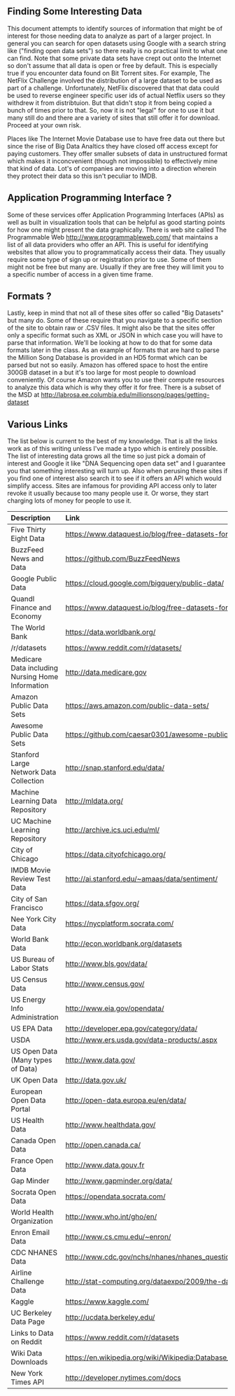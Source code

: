 ## Finding Some Interesting Data

This document attempts to identify sources of information that might be of interest for those needing data to analyze as part of a larger project. In general you can search for open datasets using Google with a search string like ("finding open data sets") so there really is no practical limit to what one can find. Note that some private data sets have crept out onto the Internet so don't assume that all data is open or free by default. This is especially true if you encounter data found on Bit Torrent sites. For example, The NetFlix Challenge involved the distribution of a large dataset to be used as part of a challenge. Unfortunately, NetFlix discovered that that data could be used to reverse engineer specific user ids of actual Netflix users so they withdrew it from distribtuion. But that didn't stop it from being copied a bunch of times prior to that. So, now it is not "legal" for one to use it but many still do and there are a variety of sites that still offer it for download. Proceed at your own risk.

Places like The Internet Movie Database use to have free data out there but since the rise of Big Data Analtics they have closed off access except for paying customers. They offer smaller subsets of data in unstructured format which makes it inconcvenient (though not impossible) to effectively mine that kind of data. Lot's of companies are moving into a direction wherein they protect their data so this isn't peculiar to IMDB. 

## Application Programming Interface ? 

Some of these services offer Application Programming Interfaces (APIs) as well as built in visualization tools that can be helpful as good starting points for how one might present the data graphically. There is web site called The Programmable Web http://www.programmableweb.com/ that maintains a list of all data providers who offer an API. This is useful for identifying websites that allow you to programmatically access their data. They usually require some type of sign up or registration prior to use. Some of them might not be free but many are. Usually if they are free they will limit you to a specific number of access in a given time frame. 

## Formats ?
Lastly, keep in mind that not all of these sites offer so called "Big Datasets" but many do. Some of these require that you navigate to a specific section of the site to obtain raw or .CSV files. It might also be that the sites offer only a specific format such as XML or JSON in which case you will have to parse that information. We'll be looking at how to do that for some data formats later in the class. As an example of formats that are hard to parse the Million Song Database is provided in an HD5 format which can be parsed but not so easily. Amazon has offered space to host the entire 300GB dataset in a but it's too large for most people to download conveniently. Of course Amazon wants you to use their compute resources to analyze this data which is why they offer it for free. There is a subset of the MSD at http://labrosa.ee.columbia.edu/millionsong/pages/getting-dataset

## Various Links

The list below is current to the best of my knowledge. That is all the links work as of this writing unless I've made a typo which is entirely possible. The list of interesting data grows all the time so just pick a domain of interest and Google it like "DNA Sequencing open data set" and I guarantee you that something interesting will turn up. Also when perusing these sites if you find one of interest also search it to see if it offers an API which would simplify access. Sites are infamous for providing API access only to later revoke it usually because too many people use it. Or worse, they start charging lots of money for people to use it. 




|Description | Link|
|:-----------|:--------|
|Five Thirty Eight Data |https://www.dataquest.io/blog/free-datasets-for-projects/ |
|BuzzFeed News and Data | https://github.com/BuzzFeedNews|
|Google Public Data | https://cloud.google.com/bigquery/public-data/|
|Quandl Finance and Economy | https://www.dataquest.io/blog/free-datasets-for-projects/|
|The World Bank | https://data.worldbank.org/|
|/r/datasets | https://www.reddit.com/r/datasets/|
|Medicare Data including Nursing Home Information | http://data.medicare.gov |
|Amazon Public Data Sets | https://aws.amazon.com/public-data-sets/|
|Awesome Public Data Sets | https://github.com/caesar0301/awesome-public-datasets|
|Stanford Large Network Data Collection | http://snap.stanford.edu/data/|
|Machine Learning Data Repository | http://mldata.org/ |
|UC Machine Learning Repository | http://archive.ics.uci.edu/ml/ |
|City of Chicago | https://data.cityofchicago.org/ |
|IMDB Movie Review Test Data | http://ai.stanford.edu/~amaas/data/sentiment/ |
|City of San Francisco | https://data.sfgov.org/ |
|Nee York City Data | https://nycplatform.socrata.com/ |
|World Bank Data | http://econ.worldbank.org/datasets |
|US Bureau of Labor Stats | http://www.bls.gov/data/ |
|US Census Data | http://www.census.gov/ |
|US Energy Info Administration | http://www.eia.gov/opendata/ |
|US EPA Data | http://developer.epa.gov/category/data/ |
|USDA | http://www.ers.usda.gov/data-products/.aspx |
|US Open Data (Many types of Data) | http://www.data.gov/ |
|UK Open Data | http://data.gov.uk/ |
|European Open Data Portal | http://open-data.europa.eu/en/data/ |
|US Health Data | http://www.healthdata.gov/ |
|Canada Open Data | http://open.canada.ca/ |
|France Open Data | http://www.data.gouv.fr |
|Gap Minder | http://www.gapminder.org/data/ |
|Socrata Open Data | https://opendata.socrata.com/ |
|World Health Organization | http://www.who.int/gho/en/ |
|Enron Email Data | http://www.cs.cmu.edu/~enron/ |
|CDC NHANES Data | http://www.cdc.gov/nchs/nhanes/nhanes_questionnaires.htm |
|Airline Challenge Data | http://stat-computing.org/dataexpo/2009/the-data.html |
|Kaggle | https://www.kaggle.com/ |
|UC Berkeley Data Page | http://ucdata.berkeley.edu/ |
|Links to Data on Reddit | https://www.reddit.com/r/datasets |
|Wiki Data Downloads | https://en.wikipedia.org/wiki/Wikipedia:Database_download |
|New York Times API | http://developer.nytimes.com/docs |


